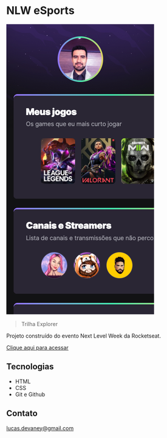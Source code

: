 # NLW eSports

![preview](./.github/preview.png)

> Trilha Explorer

Projeto construído do evento Next Level Week da Rocketseat.

[Clique aqui para acessar](https://lucasdevaney.github.io/nlw-esports-explorer)

## Tecnologias

- HTML
- CSS
- Git e Github

## Contato
lucas.devaney@gmail.com